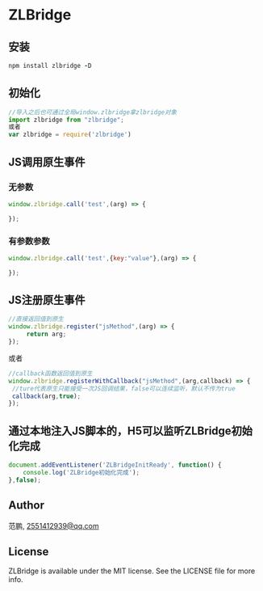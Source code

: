# ZLBridge

## 安装

```ruby
npm install zlbridge -D
```
## 初始化
```JavaScript
//导入之后也可通过全局window.zlbridge拿zlbridge对象
import zlbridge from "zlbridge";
或者
var zlbridge = require('zlbridge')
```
## JS调用原生事件

### 无参数
```JavaScript
window.zlbridge.call('test',(arg) => {

});
```
### 有参数参数
```JavaScript
window.zlbridge.call('test',{key:"value"},(arg) => {

});
```

## JS注册原生事件
```JavaScript
//直接返回值到原生
window.zlbridge.register("jsMethod",(arg) => {
     return arg;
});
 ```
 或者
 ```JavaScript
 //callback函数返回值到原生
window.zlbridge.registerWithCallback("jsMethod",(arg,callback) => {
  //ture代表原生只能接受一次JS回调结果，false可以连续监听，默认不传为true
  callback(arg,true);
});
  ```

## 通过本地注入JS脚本的，H5可以监听ZLBridge初始化完成
```JavaScript
document.addEventListener('ZLBridgeInitReady', function() {
    console.log('ZLBridge初始化完成');
},false);
  ```

## Author

范鹏, 2551412939@qq.com



## License

ZLBridge is available under the MIT license. See the LICENSE file for more info.
